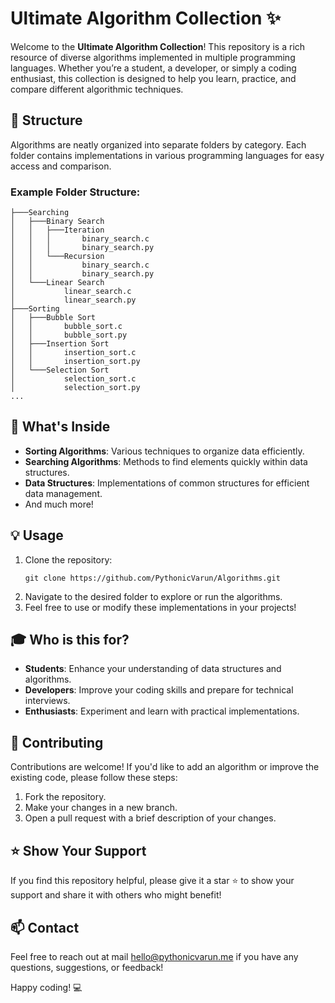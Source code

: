 # Ultimate Algorithm Collection ✨

Welcome to the **Ultimate Algorithm Collection**! This repository is a rich resource of diverse algorithms implemented in multiple programming languages. Whether you’re a student, a developer, or simply a coding enthusiast, this collection is designed to help you learn, practice, and compare different algorithmic techniques.

## 📂 Structure
Algorithms are neatly organized into separate folders by category. Each folder contains implementations in various programming languages for easy access and comparison.

### Example Folder Structure:
```
├───Searching
│   ├───Binary Search
│   │   ├───Iteration
│   │   │       binary_search.c
│   │   │       binary_search.py
│   │   └───Recursion
│   │           binary_search.c
│   │           binary_search.py
│   └───Linear Search
│           linear_search.c
│           linear_search.py
├───Sorting
│   ├───Bubble Sort
│   │       bubble_sort.c
│   │       bubble_sort.py
│   ├───Insertion Sort
│   │       insertion_sort.c
│   │       insertion_sort.py
│   └───Selection Sort
│           selection_sort.c
│           selection_sort.py
...
```

## 🚀 What's Inside
- **Sorting Algorithms**: Various techniques to organize data efficiently.
- **Searching Algorithms**: Methods to find elements quickly within data structures.
- **Data Structures**: Implementations of common structures for efficient data management.
- And much more!

## 💡 Usage
1. Clone the repository:
   ```
   git clone https://github.com/PythonicVarun/Algorithms.git
   ```
2. Navigate to the desired folder to explore or run the algorithms.
3. Feel free to use or modify these implementations in your projects!

## 🎓 Who is this for?
- **Students**: Enhance your understanding of data structures and algorithms.
- **Developers**: Improve your coding skills and prepare for technical interviews.
- **Enthusiasts**: Experiment and learn with practical implementations.

## 🤝 Contributing
Contributions are welcome! If you'd like to add an algorithm or improve the existing code, please follow these steps:
1. Fork the repository.
2. Make your changes in a new branch.
3. Open a pull request with a brief description of your changes.

## ⭐️ Show Your Support
If you find this repository helpful, please give it a star ⭐️ to show your support and share it with others who might benefit!

## 📫 Contact
Feel free to reach out at mail [hello@pythonicvarun.me](mailto:hello@pythonicvarun.me) if you have any questions, suggestions, or feedback!

Happy coding! 💻
